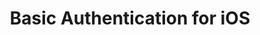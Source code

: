---
title: Basic Authentication for iOS
description: 'Step-by-step walkthrough for addding basic authentication to any iOS app. We will cloud-enable this app using the AWS Amplify CLI and use the AWS Mobile SDK connecting our mobile users to sign-up and sign-in via username and password via Amazon Cognito User Pools'
banner: './banner.png'
authorIds:
  - mobile-quickie
href: https://youtu.be/1uNtrLZhs5k
platforms:
  - iOS
categories:
  - Authentication
---
